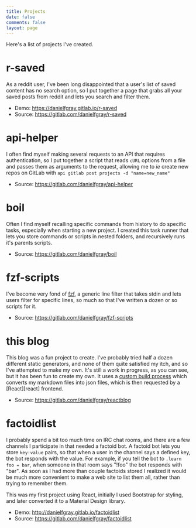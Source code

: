 ```yaml
---
title: Projects
date: false
comments: false
layout: page
---
```


Here's a list of projects I've created.

# r-saved

As a reddit user, I've been long disappointed that a user's list of saved content has no search option, so I put together a page that grabs all your saved posts from reddit and lets you search and filter them.

* Demo: https://danielfgray.gitlab.io/r-saved
* Source: https://gitlab.com/danielfgray/r-saved

# api-helper

I often find myself making several requests to an API that requires authentication, so I put together a script that reads `cURL` options from a file and passes them as arguments to the request, allowing me to *ie* create new repos on GitLab with `api gitlab post projects -d "name=new_name"`

* Source: https://gitlab.com/danielfgray/api-helper

# boil

Often I find myself recalling specific commands from history to do specific tasks, especially when starting a new project. I created this task runner that lets you store commands or scripts in nested folders, and recursively runs it's parents scripts.

* Source: https://gitlab.com/danielfgray/boil

# fzf-scripts

I've become very fond of [fzf][fzf], a generic line filter that takes stdin and lets users filter for specific lines, so much so that I've written a dozen or so scripts for it.

[fzf]: https://github.com/junegunn/fzf

* Source: https://gitlab.com/danielfgray/fzf-scripts

# this blog

This blog was a fun project to create. I've probably tried half a dozen different static generators, and none of them quite satisfied my itch, and so I've attempted to make my own. It's still a work in progress, as you can see, but it has been fun to create my own. It uses a [custom build process][my-ssg] which converts my markdown files into json files, which is then requested by a [React][react] frontend. 

[my-ssg]: /computers/my-ssg

* Source: https://gitlab.com/danielfgray/reactblog

# factoidlist

I probably spend a bit too much time on IRC chat rooms, and there are a few channels I participate in that needed a factoid bot. A factoid bot lets you store `key:value` pairs, so that when a user in the channel says a defined key, the bot responds with the value. For example, if you tell the bot to `.learn foo = bar`, when someone in that room says "!foo" the bot responds with "bar". As soon as I had more than couple factoids stored I realized it would be much more convenient to make a web site to list them all, rather than trying to remember them.

This was my first project using React, initially I used Bootstrap for styling, and later converted it to a Material Design library.

* Demo: http://danielfgray.gitlab.io/factoidlist
* Source: https://gitlab.com/danielfgray/factoidlist
